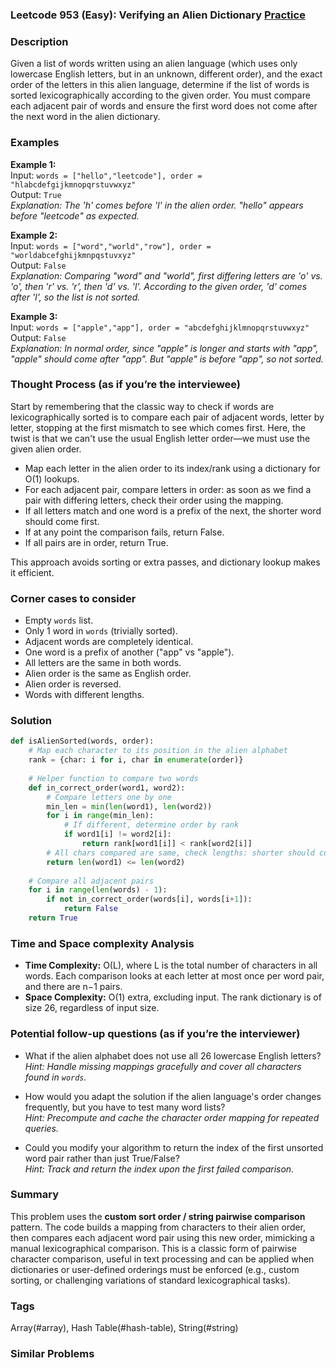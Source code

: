 ### Leetcode 953 (Easy): Verifying an Alien Dictionary [Practice](https://leetcode.com/problems/verifying-an-alien-dictionary)

### Description  
Given a list of words written using an alien language (which uses only lowercase English letters, but in an unknown, different order), and the exact order of the letters in this alien language, determine if the list of words is sorted lexicographically according to the given order. You must compare each adjacent pair of words and ensure the first word does not come after the next word in the alien dictionary.

### Examples  

**Example 1:**  
Input: `words = ["hello","leetcode"], order = "hlabcdefgijkmnopqrstuvwxyz"`  
Output: `True`  
*Explanation: The 'h' comes before 'l' in the alien order. "hello" appears before "leetcode" as expected.*

**Example 2:**  
Input: `words = ["word","world","row"], order = "worldabcefghijkmnpqstuvxyz"`  
Output: `False`  
*Explanation: Comparing "word" and "world", first differing letters are 'o' vs. 'o', then 'r' vs. 'r', then 'd' vs. 'l'. According to the given order, 'd' comes after 'l', so the list is not sorted.*

**Example 3:**  
Input: `words = ["apple","app"], order = "abcdefghijklmnopqrstuvwxyz"`  
Output: `False`  
*Explanation: In normal order, since "apple" is longer and starts with "app", "apple" should come after "app". But "apple" is before "app", so not sorted.*


### Thought Process (as if you’re the interviewee)  
Start by remembering that the classic way to check if words are lexicographically sorted is to compare each pair of adjacent words, letter by letter, stopping at the first mismatch to see which comes first. Here, the twist is that we can't use the usual English letter order—we must use the given alien order.

- Map each letter in the alien order to its index/rank using a dictionary for O(1) lookups.
- For each adjacent pair, compare letters in order: as soon as we find a pair with differing letters, check their order using the mapping.
- If all letters match and one word is a prefix of the next, the shorter word should come first.
- If at any point the comparison fails, return False.
- If all pairs are in order, return True.

This approach avoids sorting or extra passes, and dictionary lookup makes it efficient.

### Corner cases to consider  
- Empty `words` list.
- Only 1 word in `words` (trivially sorted).
- Adjacent words are completely identical.
- One word is a prefix of another ("app" vs "apple").
- All letters are the same in both words.
- Alien order is the same as English order.
- Alien order is reversed.
- Words with different lengths.

### Solution

```python
def isAlienSorted(words, order):
    # Map each character to its position in the alien alphabet
    rank = {char: i for i, char in enumerate(order)}
    
    # Helper function to compare two words
    def in_correct_order(word1, word2):
        # Compare letters one by one
        min_len = min(len(word1), len(word2))
        for i in range(min_len):
            # If different, determine order by rank
            if word1[i] != word2[i]:
                return rank[word1[i]] < rank[word2[i]]
        # All chars compared are same, check lengths: shorter should come first
        return len(word1) <= len(word2)
    
    # Compare all adjacent pairs
    for i in range(len(words) - 1):
        if not in_correct_order(words[i], words[i+1]):
            return False
    return True
```

### Time and Space complexity Analysis  

- **Time Complexity:** O(L), where L is the total number of characters in all words. Each comparison looks at each letter at most once per word pair, and there are n−1 pairs.
- **Space Complexity:** O(1) extra, excluding input. The rank dictionary is of size 26, regardless of input size.

### Potential follow-up questions (as if you’re the interviewer)  

- What if the alien alphabet does not use all 26 lowercase English letters?  
  *Hint: Handle missing mappings gracefully and cover all characters found in `words`.*

- How would you adapt the solution if the alien language's order changes frequently, but you have to test many word lists?  
  *Hint: Precompute and cache the character order mapping for repeated queries.*

- Could you modify your algorithm to return the index of the first unsorted word pair rather than just True/False?  
  *Hint: Track and return the index upon the first failed comparison.*

### Summary
This problem uses the **custom sort order / string pairwise comparison** pattern. The code builds a mapping from characters to their alien order, then compares each adjacent word pair using this new order, mimicking a manual lexicographical comparison. This is a classic form of pairwise character comparison, useful in text processing and can be applied when dictionaries or user-defined orderings must be enforced (e.g., custom sorting, or challenging variations of standard lexicographical tasks).

### Tags
Array(#array), Hash Table(#hash-table), String(#string)

### Similar Problems
